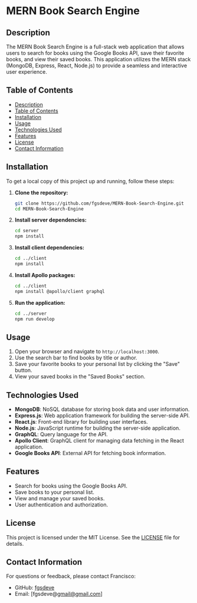 # MERN Book Search Engine

## Description
The MERN Book Search Engine is a full-stack web application that allows users to search for books using the Google Books API, save their favorite books, and view their saved books. This application utilizes the MERN stack (MongoDB, Express, React, Node.js) to provide a seamless and interactive user experience.

## Table of Contents
- [Description](#description)
- [Table of Contents](#table-of-contents)
- [Installation](#installation)
- [Usage](#usage)
- [Technologies Used](#technologies-used)
- [Features](#features)
- [License](#license)
- [Contact Information](#contact-information)

## Installation
To get a local copy of this project up and running, follow these steps:

1. **Clone the repository:**
    ```bash
    git clone https://github.com/fgsdeve/MERN-Book-Search-Engine.git
    cd MERN-Book-Search-Engine
    ```

2. **Install server dependencies:**
    ```bash
    cd server
    npm install
    ```

3. **Install client dependencies:**
    ```bash
    cd ../client
    npm install
    ```

4. **Install Apollo packages:**
    ```bash
    cd ../client
    npm install @apollo/client graphql
    ```

5. **Run the application:**
    ```bash
    cd ../server
    npm run develop
    ```

## Usage
1. Open your browser and navigate to `http://localhost:3000`.
2. Use the search bar to find books by title or author.
3. Save your favorite books to your personal list by clicking the "Save" button.
4. View your saved books in the "Saved Books" section.

## Technologies Used
- **MongoDB**: NoSQL database for storing book data and user information.
- **Express.js**: Web application framework for building the server-side API.
- **React.js**: Front-end library for building user interfaces.
- **Node.js**: JavaScript runtime for building the server-side application.
- **GraphQL**: Query language for the API.
- **Apollo Client**: GraphQL client for managing data fetching in the React application.
- **Google Books API**: External API for fetching book information.

## Features
- Search for books using the Google Books API.
- Save books to your personal list.
- View and manage your saved books.
- User authentication and authorization.

## License
This project is licensed under the MIT License. See the [LICENSE](LICENSE) file for details.

## Contact Information
For questions or feedback, please contact Francisco:
- GitHub: [fgsdeve](https://github.com/fgsdeve)
- Email: [fgsdeve@gmail@gmail.com]

